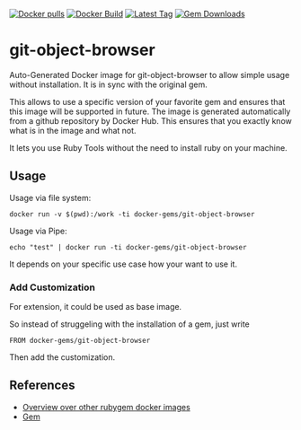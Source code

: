 [![Docker pulls](https://img.shields.io/docker/pulls/rubygem/git-object-browser.svg)](https://hub.docker.com/r/rubygem/git-object-browser/)
[![Docker Build](https://img.shields.io/docker/automated/rubygem/git-object-browser.svg)](https://hub.docker.com/r/rubygem/git-object-browser/)
[![Latest Tag](https://img.shields.io/github/tag/docker-rubygem/git-object-browser.svg)](https://hub.docker.com/r/rubygem/git-object-browser/)
[![Gem Downloads](https://img.shields.io/gem/dt/git-object-browser.svg)](https://rubygems.org/gems/git-object-browser/)
# git-object-browser

Auto-Generated Docker image for git-object-browser to allow simple usage without installation.
It is in sync with the original gem.

This allows to use a specific version of your favorite gem and ensures that this image will be supported in future.
The image is generated automatically from a github repository by Docker Hub.
This ensures that you exactly know what is in the image and what not.

It lets you use Ruby Tools without the need to install ruby on your machine.

## Usage

Usage via file system:

`docker run -v $(pwd):/work -ti docker-gems/git-object-browser`

Usage via Pipe:

`echo "test" | docker run -ti docker-gems/git-object-browser`

It depends on your specific use case how your want to use it.

### Add Customization

For extension, it could be used as base image.

So instead of struggeling with the installation of a gem, just write

`FROM docker-gems/git-object-browser`

Then add the customization.

## References

 - [Overview over other rubygem docker images](https://github.com/thinkbot/docker-rubygem)
 - [Gem](https://rubygems.org/gems/git-object-browser/)
